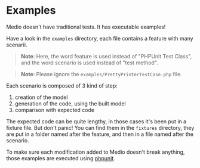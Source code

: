 # Examples

Medio doesn't have traditional tests. It has executable examples!

Have a look in the `examples` directory, each file contains a feature with many
scenarii.

> **Note**: Here, the word feature is used instead of "PHPUnit Test Class", and
> the word scenario is used instead of "test method".

> **Note**: Please ignore the `examples/PrettyPrinterTestCase.php` file.

Each scenario is composed of 3 kind of step:

1. creation of the model
2. generation of the code, using the built model
3. comparison with expected code

The expected code can be quite lengthy, in those cases it's been put in a fixture
file. But don't panic! You can find them in the `fixtures` directory, they are
put in a folder named after the feature, and then in a file named after the scenario.

To make sure each modification added to Medio doesn't break anything, those
examples are executed using [phpunit](http://phpunit.de).
